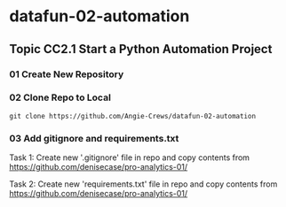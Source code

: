 # datafun-02-automation
## Topic CC2.1 Start a Python Automation Project

### 01 Create New Repository

### 02 Clone Repo to Local
```shell
git clone https://github.com/Angie-Crews/datafun-02-automation
```

### 03 Add gitignore and requirements.txt
Task 1:  Create new '.gitignore' file in repo and copy contents from https://github.com/denisecase/pro-analytics-01/

Task 2:  Create new 'requirements.txt' file in repo and copy contents from https://github.com/denisecase/pro-analytics-01/
